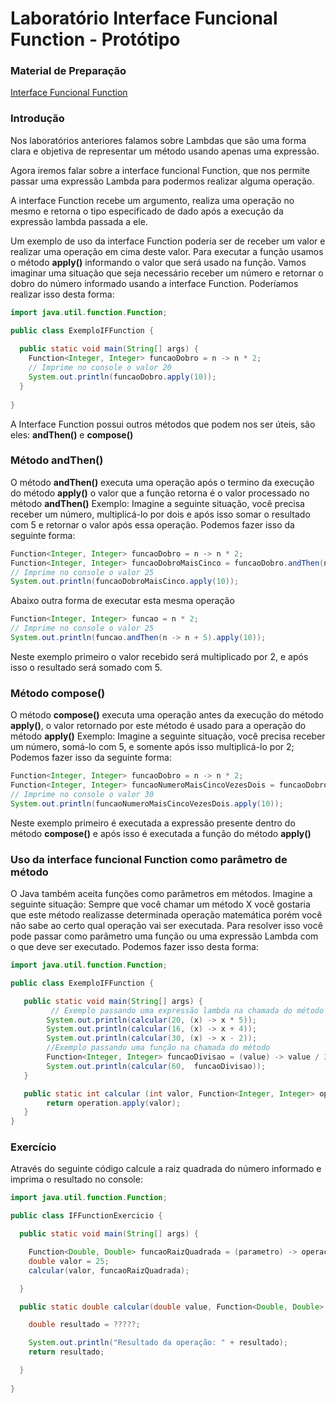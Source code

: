 # Laboratório Interface Funcional Function - Protótipo

### Material de Preparação

[Interface Funcional Function](https://www.geeksforgeeks.org/function-interface-in-java-with-examples/)

### Introdução

Nos laboratórios anteriores falamos sobre Lambdas que são uma forma clara e objetiva de representar um método usando apenas uma expressão.

Agora iremos falar sobre a interface funcional Function, que nos permite passar uma expressão Lambda para podermos realizar alguma operação.

A interface Function recebe um argumento, realiza uma operação no mesmo e retorna o tipo especificado de dado após a execução da expressão lambda passada a ele.

Um exemplo de uso da interface Function poderia ser de receber um valor e realizar uma operação em cima deste valor.
Para executar a função usamos o método **apply()** informando o valor que será usado na função.
Vamos imaginar uma situação que seja necessário receber um número e retornar o dobro do número informado usando a interface Function.
Poderíamos realizar isso desta forma:

```java
import java.util.function.Function;

public class ExemploIFFunction {
    
  public static void main(String[] args) {
    Function<Integer, Integer> funcaoDobro = n -> n * 2;
    // Imprime no console o valor 20
    System.out.println(funcaoDobro.apply(10));
  }
    
}
```
A Interface Function possui outros métodos que podem nos ser úteis, são eles: **andThen()** e **compose()**

### Método andThen()
O método **andThen()** executa uma operação após o termino da execução do método **apply()** o valor que a função retorna é o valor processado no método **andThen()**
Exemplo:
Imagine a seguinte situação, você precisa receber um número, multiplicá-lo por dois e após isso somar o resultado com 5 e retornar o valor após essa operação.
Podemos fazer isso da seguinte forma:

```java
Function<Integer, Integer> funcaoDobro = n -> n * 2;
Function<Integer, Integer> funcaoDobroMaisCinco = funcaoDobro.andThen(n -> n + 5);
// Imprime no console o valor 25
System.out.println(funcaoDobroMaisCinco.apply(10));
```

Abaixo outra forma de executar esta mesma operação

```java
Function<Integer, Integer> funcao = n * 2;
// Imprime no console o valor 25
System.out.println(funcao.andThen(n -> n + 5).apply(10));
```

Neste exemplo primeiro o valor recebido será multiplicado por 2, e após isso o resultado será somado com 5.


### Método compose()

O método **compose()** executa uma operação antes da execução do método **apply()**, o valor retornado por este método é usado para a operação do método **apply()**
Exemplo:
Imagine a seguinte situação, você precisa receber um número, somá-lo com 5, e somente após isso multiplicá-lo por 2;
Podemos fazer isso da seguinte forma:

```java
Function<Integer, Integer> funcaoDobro = n -> n * 2;
Function<Integer, Integer> funcaoNumeroMaisCincoVezesDois = funcaoDobro.compose(n -> n + 5);
// Imprime no console o valor 30
System.out.println(funcaoNumeroMaisCincoVezesDois.apply(10));
```

Neste exemplo primeiro é executada a expressão presente dentro do método **compose()** e após isso é executada a função do método **apply()** 


### Uso da interface funcional Function como parâmetro de método

O Java também aceita funções como parâmetros em métodos.
Imagine a seguinte situação:
Sempre que você chamar um método X você gostaria que este método realizasse determinada operação matemática porém você não sabe ao certo qual operação vai ser executada.
Para resolver isso você pode passar como parâmetro uma função ou uma expressão Lambda com o que deve ser executado.
Podemos fazer isso desta forma:



```java
import java.util.function.Function;

public class ExemploIFFunction {

   public static void main(String[] args) {
         // Exemplo passando uma expressão lambda na chamada do método 
        System.out.println(calcular(20, (x) -> x * 5));
        System.out.println(calcular(16, (x) -> x + 4));
        System.out.println(calcular(30, (x) -> x - 2));
        //Exemplo passando uma função na chamada do método
        Function<Integer, Integer> funcaoDivisao = (value) -> value / 3;
        System.out.println(calcular(60,  funcaoDivisao));
   }

   public static int calcular (int valor, Function<Integer, Integer> operation){
        return operation.apply(valor);
   }
}
```

### Exercício
Através do seguinte código calcule a raiz quadrada do número informado e imprima o resultado no console:

```java
import java.util.function.Function;

public class IFFunctionExercicio {

  public static void main(String[] args) {

    Function<Double, Double> funcaoRaizQuadrada = (parametro) -> operacao;
    double valor = 25;
    calcular(valor, funcaoRaizQuadrada);

  }

  public static double calcular(double value, Function<Double, Double> operation){

    double resultado = ?????;

    System.out.println("Resultado da operação: " + resultado);
    return resultado;

  }
  
}
```
